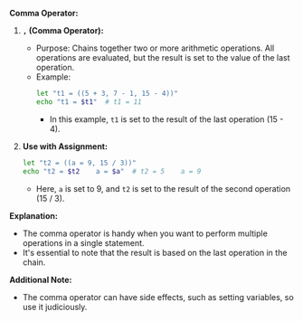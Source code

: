 **Comma Operator:**

1. **`,` (Comma Operator):**
   - Purpose: Chains together two or more arithmetic operations. All operations are evaluated, but the result is set to the value of the last operation.
   - Example:
     ```bash
     let "t1 = ((5 + 3, 7 - 1, 15 - 4))"
     echo "t1 = $t1"  # t1 = 11
     ```
     - In this example, `t1` is set to the result of the last operation (15 - 4).

2. **Use with Assignment:**
   ```bash
   let "t2 = ((a = 9, 15 / 3))"
   echo "t2 = $t2    a = $a"  # t2 = 5    a = 9
   ```
   - Here, `a` is set to 9, and `t2` is set to the result of the second operation (15 / 3).

**Explanation:**
- The comma operator is handy when you want to perform multiple operations in a single statement.
- It's essential to note that the result is based on the last operation in the chain.

**Additional Note:**
- The comma operator can have side effects, such as setting variables, so use it judiciously.

